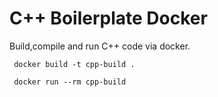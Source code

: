 # C++ Boilerplate Docker

Build,compile and run C++ code via docker.

```
 docker build -t cpp-build .

 docker run --rm cpp-build
```

